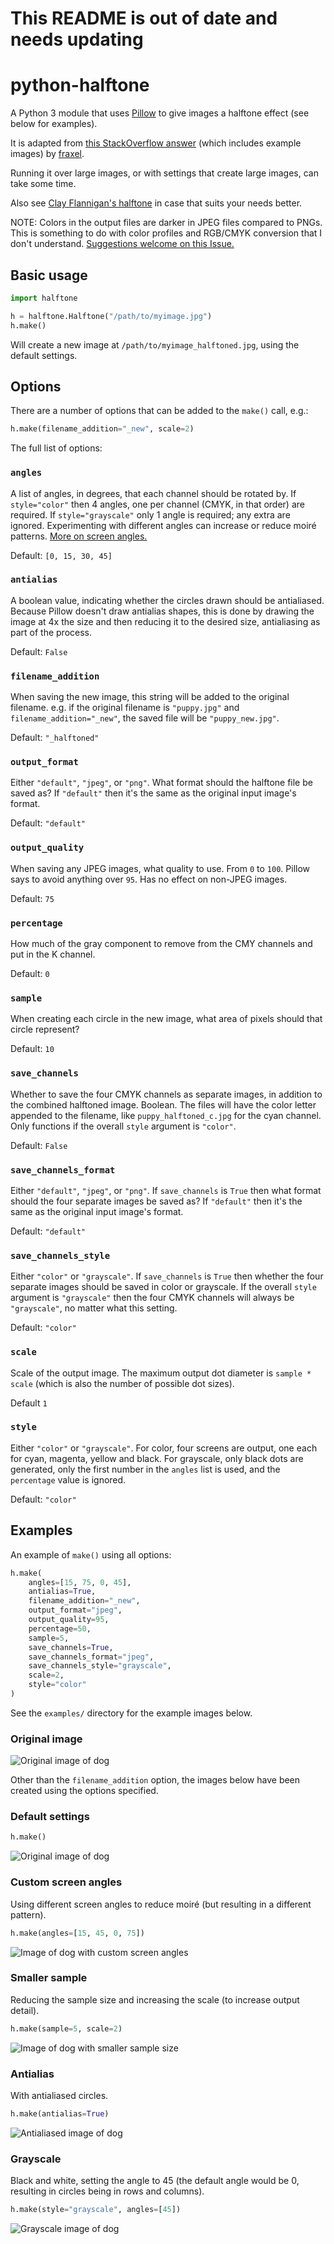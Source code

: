 # This README is out of date and needs updating

# python-halftone

A Python 3 module that uses [Pillow][pillow] to give images a halftone effect (see below for examples).

It is adapted from [this StackOverflow answer][so] (which includes example images) by [fraxel][fr].

Running it over large images, or with settings that create large images, can take some time.

Also see [Clay Flannigan's halftone][clay] in case that suits your needs better.

NOTE: Colors in the output files are darker in JPEG files compared to PNGs. This is something to do
with color profiles and RGB/CMYK conversion that I don't understand.
[Suggestions welcome on this Issue.][bug]

[pillow]: http://pillow.readthedocs.io
[so]: http://stackoverflow.com/questions/10572274/halftone-images-in-python/10575940#10575940
[fr]: http://stackoverflow.com/users/1175101/fraxel
[clay]: https://github.com/ClayFlannigan/halftone
[bug]: https://github.com/philgyford/python-halftone/issues/7


## Basic usage

```python
import halftone

h = halftone.Halftone("/path/to/myimage.jpg")
h.make()
```

Will create a new image at `/path/to/myimage_halftoned.jpg`, using the default settings.


## Options

There are a number of options that can be added to the `make()` call, e.g.:

```python
h.make(filename_addition="_new", scale=2)
```

The full list of options:

### `angles`

A list of angles, in degrees, that each channel should be rotated by. If `style="color"` then 4 angles, one per channel (CMYK, in that order) are required. If `style="grayscale"` only 1 angle is required; any extra are ignored. Experimenting with different angles can increase or reduce moiré patterns. [More on screen angles.](http://the-print-guide.blogspot.co.uk/2009/05/halftone-screen-angles.html)

Default: `[0, 15, 30, 45]`

### `antialias`

A boolean value, indicating whether the circles drawn should be antialiased. Because Pillow doesn't draw antialias shapes, this is done by drawing the image at 4x the size and then reducing it to the desired size, antialiasing as part of the process.

Default: `False`

### `filename_addition`

When saving the new image, this string will be added to the original filename. e.g. if the original filename is `"puppy.jpg"` and `filename_addition="_new"`, the saved file will be `"puppy_new.jpg"`.

Default: `"_halftoned"`

### `output_format`

Either `"default"`, `"jpeg"`, or `"png"`. What format should the halftone file be saved as? If `"default"` then it's the same as the original input image's format.

Default: `"default"`

### `output_quality`

When saving any JPEG images, what quality to use. From `0` to `100`. Pillow says to avoid anything over `95`. Has no effect on non-JPEG images.

Default: `75`

### `percentage`

How much of the gray component to remove from the CMY channels and put in the K channel.

Default: `0`

### `sample`

When creating each circle in the new image, what area of pixels should that circle represent?

Default: `10`

### `save_channels`

Whether to save the four CMYK channels as separate images, in addition to the combined halftoned image. Boolean. The files will have the color letter appended to the filename, like `puppy_halftoned_c.jpg` for the cyan channel. Only functions if the overall `style` argument is `"color"`.

Default: `False`

### `save_channels_format`

Either `"default"`, `"jpeg"`, or `"png"`. If `save_channels` is `True` then what format should the four separate images be saved as? If `"default"` then it's the same as the original input image's format.

Default: `"default"`

### `save_channels_style`

Either `"color"` or `"grayscale"`. If `save_channels` is `True` then whether the four separate images should be saved in color or grayscale. If the overall `style` argument is `"grayscale"` then the four CMYK channels will always be `"grayscale"`, no matter what this setting.

Default: `"color"`

### `scale`

Scale of the output image. The maximum output dot diameter is `sample * scale` (which is also the number of possible dot sizes).

Default `1`

### `style`

Either `"color"` or `"grayscale"`. For color, four screens are output, one each for cyan, magenta, yellow and black. For grayscale, only black dots are generated, only the first number in the `angles` list is used, and the `percentage` value is ignored.

Default: `"color"`

## Examples

An example of `make()` using all options:

```python
h.make(
    angles=[15, 75, 0, 45],
    antialias=True,
    filename_addition="_new",
    output_format="jpeg",
    output_quality=95,
    percentage=50,
    sample=5,
    save_channels=True,
    save_channels_format="jpeg",
    save_channels_style="grayscale",
    scale=2,
    style="color"
)
```

See the `examples/` directory for the example images below.

### Original image

![Original image of dog](examples/original.jpg?raw=True)

Other than the `filename_addition` option, the images below have been created
using the options specified.

### Default settings

```python
h.make()
```

![Original image of dog](examples/defaults.jpg?raw=True)

### Custom screen angles

Using different screen angles to reduce moiré (but resulting in a different pattern).

```python
h.make(angles=[15, 45, 0, 75])
```

![Image of dog with custom screen angles](examples/angles.jpg?raw=True)

### Smaller sample

Reducing the sample size and increasing the scale (to increase output detail).

```python
h.make(sample=5, scale=2)
```

![Image of dog with smaller sample size](examples/sample_scale.jpg?raw=True)

### Antialias

With antialiased circles.

```python
h.make(antialias=True)
```

![Antialiased image of dog](examples/antialiased.jpg?raw=True)

### Grayscale

Black and white, setting the angle to 45 (the default angle would be 0, resulting in circles being in rows and columns).

```python
h.make(style="grayscale", angles=[45])
```

![Grayscale image of dog](examples/grayscale.jpg?raw=True)
